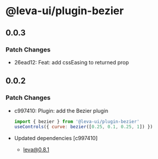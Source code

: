 # @leva-ui/plugin-bezier

## 0.0.3

### Patch Changes

- 26ead12: Feat: add cssEasing to returned prop

## 0.0.2

### Patch Changes

- c997410: Plugin: add the Bezier plugin

  ```js
  import { bezier } from '@leva-ui/plugin-bezier'
  useControls({ curve: bezier([0.25, 0.1, 0.25, 1]) })
  ```

- Updated dependencies [c997410]
  - leva@0.8.1
